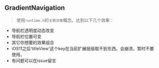 ## GradientNavigation

> 使用`runtime.h`的`关联对象`概念。达到以下几个效果：

* 导航栏透明度动态改变
* 导航栏位置可变
* 其它你想要的效果组合
* iOS11之后‘titleView’这个key在当前扩展层级取不到东西。会崩溃。暂时不要使用。
* 有问题可以在issue留言
